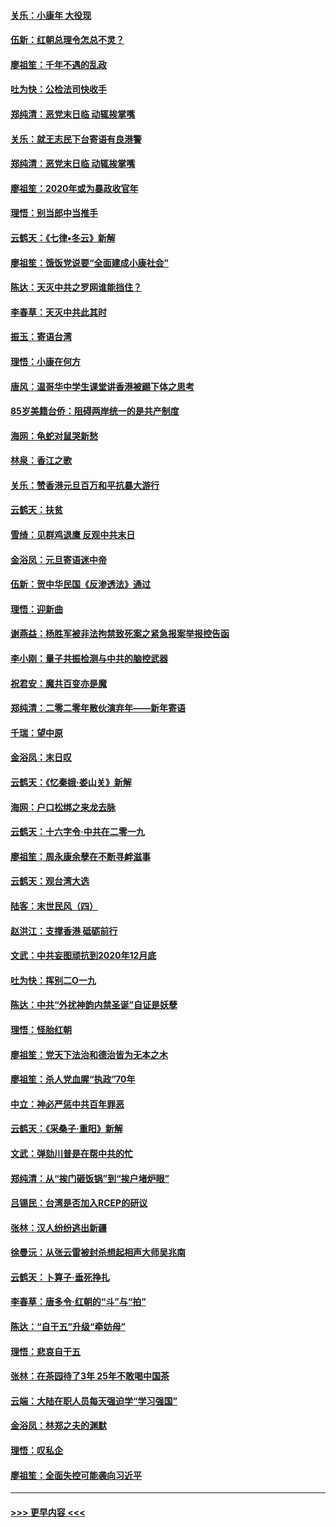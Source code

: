 #### [关乐：小康年 大役现](../pages/nsc993/n11774213.md?t=01072302) 
#### [伍新：红朝总理令怎总不灵？](../pages/nsc993/n11770813.md?t=01072302) 
#### [廖祖笙：千年不遇的乱政](../pages/nsc993/n11770373.md?t=01072302) 
#### [吐为快：公检法司快收手](../pages/nsc993/n11770359.md?t=01072302) 
#### [郑纯清：恶党末日临 动辄挨掌嘴](../pages/nsc993/n11769912.md?t=01072302) 
#### [关乐：就王志民下台寄语有良港警](../pages/nsc993/n11769903.md?t=01072302) 
#### [郑纯清：恶党末日临 动辄挨掌嘴](../pages/nsc993/n11769356.md?t=01072302) 
#### [廖祖笙：2020年或为暴政收官年](../pages/nsc993/n11768216.md?t=01072302) 
#### [理悟：别当郎中当推手](../pages/nsc993/n11768243.md?t=01072302) 
#### [云鹤天：《七律▪冬云》新解](../pages/nsc993/n11768204.md?t=01072302) 
#### [廖祖笙：饿饭党说要“全面建成小康社会”](../pages/nsc993/n11767482.md?t=01072302) 
#### [陈达：天灭中共之罗网谁能挡住？](../pages/nsc993/n11767465.md?t=01072302) 
#### [李春草：天灭中共此其时](../pages/nsc993/n11767452.md?t=01072302) 
#### [振玉：寄语台湾](../pages/nsc993/n11767432.md?t=01072302) 
#### [理悟：小康在何方](../pages/nsc993/n11767394.md?t=01072302) 
#### [唐风：温哥华中学生课堂讲香港被踢下体之思考](../pages/nsc993/n11766848.md?t=01072302) 
#### [85岁美籍台侨：阻碍两岸统一的是共产制度](../pages/nsc993/n11765043.md?t=01072302) 
#### [海网：龟蛇对鼠哭新愁](../pages/nsc993/n11764895.md?t=01072302) 
#### [林泉：香江之歌](../pages/nsc993/n11764415.md?t=01072302) 
#### [关乐：赞香港元旦百万和平抗暴大游行](../pages/nsc993/n11764382.md?t=01072302) 
#### [云鹤天：扶贫](../pages/nsc993/n11764245.md?t=01072302) 
#### [雪绮：见群鸡退鹰  反观中共末日](../pages/nsc993/n11762112.md?t=01072302) 
#### [金浴凤：元旦寄语迷中帝](../pages/nsc993/n11761788.md?t=01072302) 
#### [伍新：贺中华民国《反渗透法》通过](../pages/nsc993/n11761994.md?t=01072302) 
#### [理悟：迎新曲](../pages/nsc993/n11761152.md?t=01072302) 
#### [谢燕益：杨胜军被非法拘禁致死案之紧急报案举报控告函](../pages/nsc993/n11756134.md?t=01072302) 
#### [李小刚：量子共振检测与中共的脑控武器](../pages/nsc993/n11754518.md?t=01072302) 
#### [祝君安：魔共百变亦是魔](../pages/nsc993/n11754469.md?t=01072302) 
#### [郑纯清：二零二零年散伙演弃年——新年寄语](../pages/nsc993/n11754195.md?t=01072302) 
#### [千瑞：望中原](../pages/nsc993/n11754159.md?t=01072302) 
#### [金浴凤：末日叹](../pages/nsc993/n11752359.md?t=01072302) 
#### [云鹤天：《忆秦娥‧娄山关》新解](../pages/nsc993/n11752348.md?t=01072302) 
#### [海网：户口松绑之来龙去脉](../pages/nsc993/n11752328.md?t=01072302) 
#### [云鹤天：十六字令‧中共在二零一九](../pages/nsc993/n11752305.md?t=01072302) 
#### [廖祖笙：周永康余孽在不断寻衅滋事](../pages/nsc993/n11751013.md?t=01072302) 
#### [云鹤天：观台湾大选](../pages/nsc993/n11751007.md?t=01072302) 
#### [陆客：末世民风（四）](../pages/nsc993/n11749203.md?t=01072302) 
#### [赵洪江：支撑香港 砥砺前行](../pages/nsc993/n11748482.md?t=01072302) 
#### [文武：中共妄图顽抗到2020年12月底](../pages/nsc993/n11748446.md?t=01072302) 
#### [吐为快：挥别二O一九](../pages/nsc993/n11748411.md?t=01072302) 
#### [陈达：中共“外扰神韵内禁圣诞”自证是妖孽](../pages/nsc993/n11748226.md?t=01072302) 
#### [理悟：怪胎红朝](../pages/nsc993/n11748206.md?t=01072302) 
#### [廖祖笙：党天下法治和德治皆为无本之木](../pages/nsc993/n11748135.md?t=01072302) 
#### [廖祖笙：杀人党血腥“执政”70年](../pages/nsc993/n11745144.md?t=01072302) 
#### [中立：神必严惩中共百年罪恶](../pages/nsc993/n11744970.md?t=01072302) 
#### [云鹤天：《采桑子‧重阳》新解](../pages/nsc993/n11744948.md?t=01072302) 
#### [文武：弹劾川普是在帮中共的忙](../pages/nsc993/n11744758.md?t=01072302) 
#### [郑纯清：从“挨门砸饭锅”到“挨户堵炉眼”](../pages/nsc993/n11744745.md?t=01072302) 
#### [吕锡民：台湾是否加入RCEP的研议](../pages/nsc993/n11744701.md?t=01072302) 
#### [张林：汉人纷纷逃出新疆](../pages/nsc993/n11743530.md?t=01072302) 
#### [徐曼沅：从张云雷被封杀想起相声大师吴兆南](../pages/nsc993/n11741816.md?t=01072302) 
#### [云鹤天：卜算子‧垂死挣扎](../pages/nsc993/n11739956.md?t=01072302) 
#### [李春草：唐多令‧红朝的“斗”与“拍”](../pages/nsc993/n11739830.md?t=01072302) 
#### [陈达：“自干五”升级“牵妨母”](../pages/nsc993/n11739724.md?t=01072302) 
#### [理悟：悲哀自干五](../pages/nsc993/n11739547.md?t=01072302) 
#### [张林：在茶园待了3年 25年不敢喝中国茶](../pages/nsc993/n11739240.md?t=01072302) 
#### [云端：大陆在职人员每天强迫学“学习强国”](../pages/nsc993/n11738735.md?t=01072302) 
#### [金浴凤：林郑之夫的渊默](../pages/nsc993/n11737735.md?t=01072302) 
#### [理悟：叹私企](../pages/nsc993/n11737715.md?t=01072302) 
#### [廖祖笙：全面失控可能袭向习近平](../pages/nsc993/n11737704.md?t=01072302) 

----
#### [ >>> 更早内容 <<< ](../indexes/nsc993-earlier.md)
